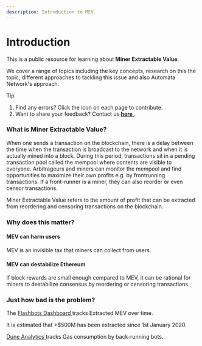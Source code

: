 ```yaml
---
description: Introduction to MEV.
---
```


# Introduction

This is a public resource for learning about **Miner Extractable Value**.

We cover a range of topics including the key concepts, research on this the topic, different approaches to tackling this issue and also Automata Network's approach.

Tip

1. Find any errors? Click the icon on each page to contribute.
2. Want to share your feedback? Contact us [**here** ](https://us2.list-manage.com/survey?u=ffeae60ea2fcc1c9fe0f8ce40&id=8d7d318a72&attribution=false).

### What is Miner Extractable Value?

  
When one sends a transaction on the blockchain, there is a delay between the time when the transaction is broadcast to the network and when it is actually mined into a block. During this period, transactions sit in a pending transaction pool called the mempool where contents are visible to everyone. Arbitrageurs and miners can monitor the mempool and find opportunities to maximize their own profits e.g. by frontrunning transactions. If a front-runner is a miner, they can also reorder or even censor transactions.

Miner Extractable Value refers to the amount of profit that can be extracted from reordering and censoring transactions on the blockchain.

### Why does this matter? <a id="why-does-this-matter1"></a>

#### MEV can harm users <a id="mev-can-harm-users"></a>

MEV is an invisible tax that miners can collect from users.

#### MEV can destabilize Ethereum <a id="mev-can-destabilize-ethereum"></a>

If block rewards are small enough compared to MEV, it can be rational for miners to destabilize consensus by reordering or censoring transactions.

### Just how bad is the problem? <a id="just-how-bad-is-the-problem"></a>

The [Flashbots Dashboard ](https://explore.flashbots.net/) tracks Extracted MEV over time.

It is estimated that &gt;$500M has been extracted since 1st January 2020.

[Dune Analytics ](https://duneanalytics.com/phabc/backrunning-bots-gas-consumption) tracks Gas consumption by back-running bots.

